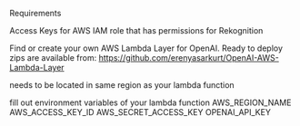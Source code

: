 

Requirements

Access Keys for AWS IAM role that has permissions for Rekognition

Find or create your own AWS Lambda Layer for OpenAI.
Ready to deploy zips are available from:
https://github.com/erenyasarkurt/OpenAI-AWS-Lambda-Layer

needs to be located in same region as your lambda function


fill out environment variables of your lambda function
AWS_REGION_NAME
AWS_ACCESS_KEY_ID
AWS_SECRET_ACCESS_KEY
OPENAI_API_KEY
